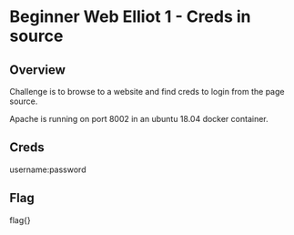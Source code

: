 # Beginner Web Elliot 1 - Creds in source

## Overview 

Challenge is to browse to a website and find creds to login from the page source.

Apache is running on port 8002 in an ubuntu 18.04 docker container.

## Creds

username:password

## Flag

flag{}